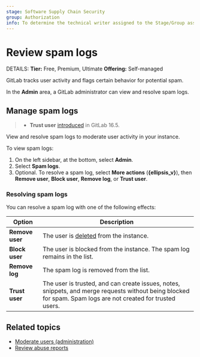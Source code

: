 ```yaml
---
stage: Software Supply Chain Security
group: Authorization
info: To determine the technical writer assigned to the Stage/Group associated with this page, see https://handbook.gitlab.com/handbook/product/ux/technical-writing/#assignments
---
```


# Review spam logs

DETAILS:
**Tier:** Free, Premium, Ultimate
**Offering:** Self-managed

GitLab tracks user activity and flags certain behavior for potential spam.

In the **Admin** area, a GitLab administrator can view and resolve spam logs.

## Manage spam logs

> - **Trust user** [introduced](https://gitlab.com/gitlab-org/gitlab/-/merge_requests/131812) in GitLab 16.5.

View and resolve spam logs to moderate user activity in your instance.

To view spam logs:

1. On the left sidebar, at the bottom, select **Admin**.
1. Select **Spam logs**.
1. Optional. To resolve a spam log, select **More actions** (**{ellipsis_v}**), then **Remove user**, **Block user**, **Remove log**, or **Trust user**.

### Resolving spam logs

You can resolve a spam log with one of the following effects:

| Option | Description |
|---------|-------------|
| **Remove user** | The user is [deleted](../user/profile/account/delete_account.md) from the instance. |
| **Block user** | The user is blocked from the instance. The spam log remains in the list. |
| **Remove log** | The spam log is removed from the list. |
| **Trust user** | The user is trusted, and can create issues, notes, snippets, and merge requests without being blocked for spam. Spam logs are not created for trusted users. |

## Related topics

- [Moderate users (administration)](moderate_users.md)
- [Review abuse reports](review_abuse_reports.md)
